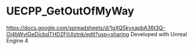 # UECPP_GetOutOfMyWay


https://docs.google.com/spreadsheets/d/1gXQ5kyxapbA36t3Q-Oi4bWvIGeDicbdTHD2FtUIztnk/edit?usp=sharing
Developed with Unreal Engine 4
